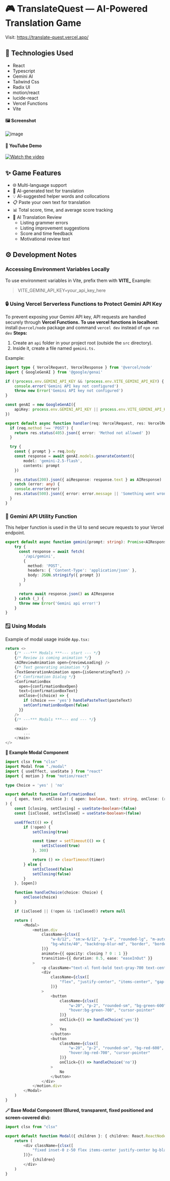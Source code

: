 # 🎮 TranslateQuest — AI-Powered Translation Game

Visit: https://translate-quest.vercel.app/

## 🧩 Technologies Used
* React
* Typescript
* Gemini AI
* Tailwind Css
* Radix UI
* motion/react
* lucide-react
* Vercel Functions
* Vite

#### 🖼️ Screenshot
![image](screenshot.png)

#### 🎥 YouTube Demo
[![Watch the video](https://img.youtube.com/vi/ozOcyn1oYp0/0.jpg)](https://youtu.be/ozOcyn1oYp0)

## ✨ Game Features
- 🌐 Multi-language support
- 🤖 AI-generated text for translation
- 💡 AI-suggested helper words and collocations
- 📋 Paste your own text for translation
- 📊 Total score, time, and average score tracking
- 🧠 AI Translation Review
  - Listing grammer errors
  - Listing improvement suggestions
  - Score and time feedback
  - Motivational review text

## ⚙️ Development Notes

### Accessing Environment Variables Locally
To use environment variables in Vite, prefix them with **VITE_**
Example:
> VITE_GEMINI_API_KEY=your_api_key_here

### 🔒 Using Vercel Serverless Functions to Protect Gemini API Key
To prevent exposing your Gemini API key, API requests are handled securely through **Vercel Functions.**
**To use vercel functions in localhost**: install `@vercel/node` package and command `vercel dev` instead of `npm run dev`
**Steps:**
1. Create an `api` folder in your project root (outside the `src` directory).
2. Inside it, create a file named `gemini.ts.`

Example:
```ts
import type { VercelRequest, VercelResponse } from '@vercel/node'
import { GoogleGenAI } from '@google/genai'

if (!process.env.GEMINI_API_KEY && !process.env.VITE_GEMINI_API_KEY) {
    console.error('Gemini API key not configured')
    throw new Error('Gemini API key not configured')
}

const genAI = new GoogleGenAI({
    apiKey: process.env.GEMINI_API_KEY || process.env.VITE_GEMINI_API_KEY
})

export default async function handler(req: VercelRequest, res: VercelResponse) {
  if (req.method !== 'POST') {
    return res.status(405).json({ error: 'Method not allowed' })
  }

  try {
    const { prompt } = req.body
    const response = await genAI.models.generateContent({
        model: 'gemini-2.5-flash',
        contents: prompt
    })

    res.status(200).json({ aiResponse: response.text } as AIResponse)
  } catch (error: any) {
    console.error(error)
    res.status(500).json({ error: error.message || 'Something went wrong' } as AIResponse)
  }
}
```

### 🧩 Gemini API Utility Function
This helper function is used in the UI to send secure requests to your Vercel endpoint.
```ts
export default async function gemini(prompt: string): Promise<AIResponse | never> {
    try {
      const response = await fetch(
        '/api/gemini',
        {
          method: 'POST',
          headers: { 'Content-Type': 'application/json' },
          body: JSON.stringify({ prompt })
        }
      )

      return await response.json() as AIResponse
    } catch (_) {
      throw new Error('Gemini api error!')
    }
}
```

### 🪟 Using Modals
Example of modal usage inside `App.tsx:`

```ts
return <>
    {/* ---*** Modals ***--- start --- */}
    {/* Review is coming animation */}
    <AIReviewAnimation open={reviewLoading} />
    {/* Text generating animation */}
    <TextGenerationAnimation open={isGeneratingText} />
    {/* Confirmation Dialog */}
    <ConfirmationBox
      open={confirmationBoxOpen}
      text={confirmationBoxText}
      onClose={(choice) => {
        if (choice === 'yes') handlePasteText(pasteText)
        setConfirmationBoxOpen(false)
      }}
    />
    {/* ---*** Modals ***--- end --- */}

    <main>
        ...
    </main>
</>
```

**🧱 Example Modal Component**
```ts
import clsx from "clsx"
import Modal from "./modal"
import { useEffect, useState } from "react"
import { motion } from "motion/react"

type Choice = 'yes' | 'no'

export default function ConfirmationBox(
    { open, text, onClose }: { open: boolean, text: string, onClose: (result: Choice) => void }
) {
    const [closing, setClosing] = useState<boolean>(false)
    const [isClosed, setIsClosed] = useState<boolean>(false)

    useEffect(() => {
        if (!open) {
            setClosing(true)

            const timer = setTimeout(() => {
                setIsClosed(true)
            }, 300)

            return () => clearTimeout(timer)
        } else {
            setIsClosed(false)
            setClosing(false)
        }
    }, [open])

    function handleChoice(choice: Choice) {
        onClose(choice)
    }

    if (isClosed || (!open && !isClosed)) return null

    return (
        <Modal>
            <motion.div
                className={clsx([
                    "w-8/12", "sm:w-6/12", "p-4", "rounded-lg", "m-auto", "shadow-lg",
                    "bg-white/40", "backdrop-blur-md", "border", "border-white/60"
                ])}
                animate={{ opacity: closing ? 0 : 1 }}
                transition={{ duration: 0.5, ease: "easeInOut" }}
            >
                <p className="text-xl font-bold text-gray-700 text-center">{text}</p>
                <div
                    className={clsx([
                        "flex", "justify-center", "items-center", "gap-2", "mt-4"
                    ])}
                >
                    <button
                        className={clsx([
                            "w-20", "p-2", "rounded-sm", "bg-green-600", "text-white",
                            "hover:bg-green-700", "cursor-pointer"
                        ])}
                        onClick={() => handleChoice('yes')}
                    >
                        Yes
                    </button>
                    <button
                        className={clsx([
                            "w-20", "p-2", "rounded-sm", "bg-red-600", "text-white",
                            "hover:bg-red-700", "cursor-pointer"
                        ])}
                        onClick={() => handleChoice('no')}
                    >
                        No
                    </button>
                </div>
            </motion.div>
        </Modal>
    )
}
```

**🪄 Base Modal Component (Blured, transparent, fixed positioned and screen-covered div):**
```ts
import clsx from "clsx"

export default function Modal({ children }: { children: React.ReactNode }) {
    return (
        <div className={clsx([
            "fixed inset-0 z-50 flex items-center justify-center bg-black/10 backdrop-blur-lg"
        ])}>
            {children}
        </div>
    )
}
```